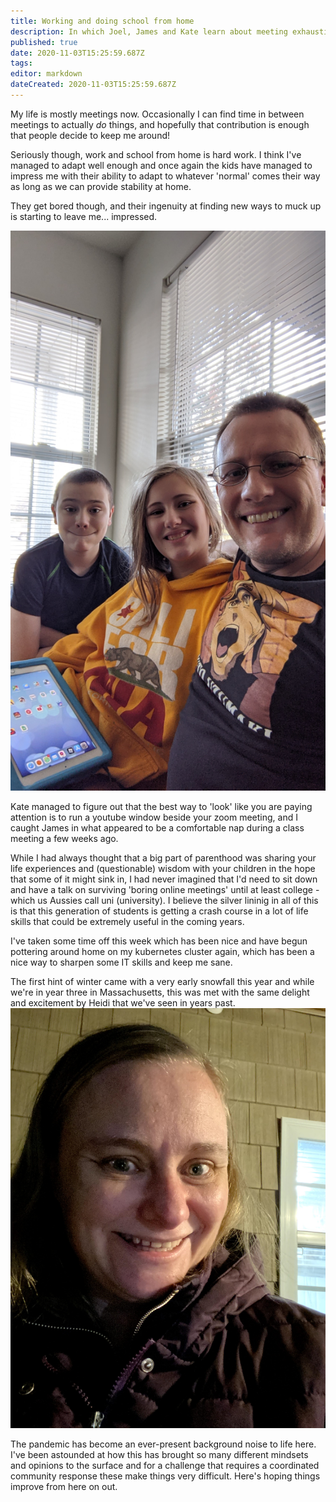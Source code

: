 ```yaml
---
title: Working and doing school from home
description: In which Joel, James and Kate learn about meeting exhaustion. 
published: true
date: 2020-11-03T15:25:59.687Z
tags: 
editor: markdown
dateCreated: 2020-11-03T15:25:59.687Z
---
```


My life is mostly meetings now. Occasionally I can find time in between meetings to actually *do* things, and hopefully that contribution is enough that people decide to keep me around!

Seriously though, work and school from home is hard work. I think I've managed to adapt well enough and once again the kids have managed to impress me with their ability to adapt to whatever 'normal' comes their way as long as we can provide stability at home.

They get bored though, and their ingenuity at finding new ways to muck up is starting to leave me... impressed. 

![pxl_20201103_152156300.jpg](/blog/pxl_20201103_152156300.jpg)

Kate managed to figure out that the best way to 'look' like you are paying attention is to run a youtube window beside your zoom meeting, and I caught James in what appeared to be a comfortable nap during a class meeting a few weeks ago. 

While I had always thought that a big part of parenthood was sharing your life experiences and (questionable) wisdom with your children in the hope that some of it might sink in, I had never imagined that I'd need to sit down and have a talk on surviving 'boring online meetings' until at least college - which us Aussies call uni (university). I believe the silver lininig in all of this is that this generation of students is getting a crash course in a lot of life skills that could be extremely useful in the coming years.

I've taken some time off this week which has been nice and have begun pottering around home on my kubernetes cluster again, which has been a nice way to sharpen some IT skills and keep me sane. 

The first hint of winter came with a very early snowfall this year and while we're in year three in Massachusetts, this was met with the same delight and excitement by Heidi that we've seen in years past. 
![img_2078.jpg](/blog/img_2078.jpg)

The pandemic has become an ever-present background noise to life here. I've been astounded at how this has brought so many different mindsets and opinions to the surface and for a challenge that requires a coordinated community response these make things very difficult. Here's hoping things improve from here on out. 
